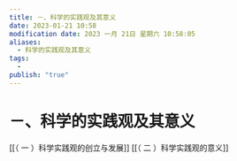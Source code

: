 ```yaml
---
title: －、科学的实践观及其意义
date: 2023-01-21 10:58
modification date: 2023 一月 21日 星期六 10:58:05
aliases:
  - 科学的实践观及其意义
tags:
  - 
publish: "true"
---
```


# －、科学的实践观及其意义

[[（ 一 ）科学实践观的创立与发展]]
[[（ 二 ）科学实践观的意义]]
